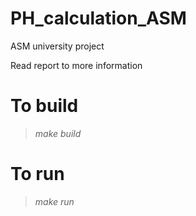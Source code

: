 # PH_calculation_ASM
ASM university project

Read report to more information

# To build
> *make build*

# To run
> *make run*
